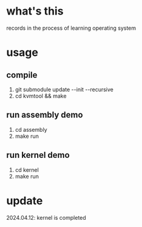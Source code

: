 # what's this
records in the process of learning operating system

# usage
## compile
1. git submodule update --init --recursive
2. cd kvmtool && make
## run assembly demo
1. cd assembly
2. make run
## run kernel demo
1. cd kernel
2. make run

# update
2024.04.12: kernel is completed
